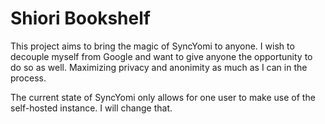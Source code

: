 # Shiori Bookshelf

This project aims to bring the magic of SyncYomi to anyone. I wish to decouple myself from Google and want to give anyone the opportunity to do so as well. Maximizing privacy and anonimity as much as I can in the process.

The current state of SyncYomi only allows for one user to make use of the self-hosted instance. I will change that.
